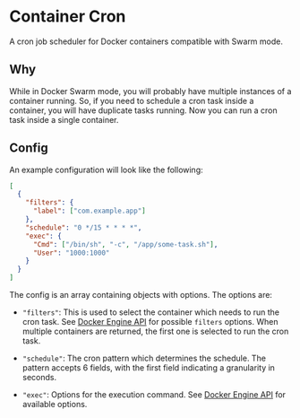 # Container Cron

A cron job scheduler for Docker containers compatible with Swarm mode.

## Why

While in Docker Swarm mode, you will probably have multiple instances of a container running. So, if you need to schedule a cron task inside a container, you will have duplicate tasks running. Now you can run a cron task inside a single container.

## Config

An example configuration will look like the following:

```json
[
  {
    "filters": {
      "label": ["com.example.app"]
    },
    "schedule": "0 */15 * * * *",
    "exec": {
      "Cmd": ["/bin/sh", "-c", "/app/some-task.sh"],
      "User": "1000:1000"
    }
  }
]
```

The config is an array containing objects with options. The options are:

- `"filters"`: This is used to select the container which needs to run the cron task. See [Docker Engine API](https://docs.docker.com/engine/api/v1.41/#operation/ContainerList) for possible `filters` options. When multiple containers are returned, the first one is selected to run the cron task.

- `"schedule"`: The cron pattern which determines the schedule. The pattern accepts 6 fields, with the first field indicating a granularity in seconds.

- `"exec"`: Options for the execution command. See [Docker Engine API](https://docs.docker.com/engine/api/v1.41/#operation/ContainerExec) for available options.
